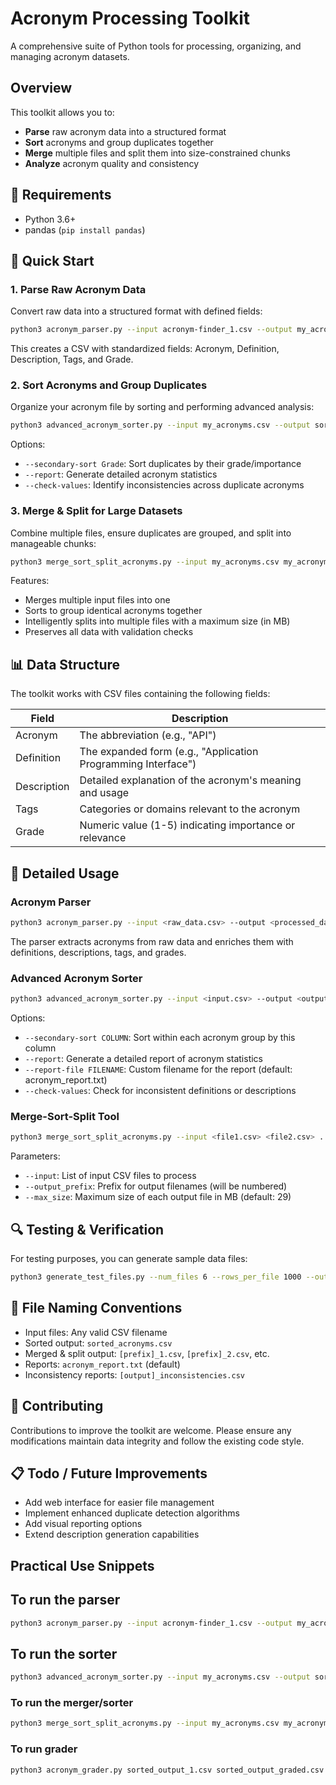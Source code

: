 # Acronym Processing Toolkit

A comprehensive suite of Python tools for processing, organizing, and managing acronym datasets.

## Overview

This toolkit allows you to:
- **Parse** raw acronym data into a structured format
- **Sort** acronyms and group duplicates together
- **Merge** multiple files and split them into size-constrained chunks
- **Analyze** acronym quality and consistency

## 🔧 Requirements

- Python 3.6+
- pandas (`pip install pandas`)

## 🚀 Quick Start

### 1. Parse Raw Acronym Data

Convert raw data into a structured format with defined fields:

```bash
python3 acronym_parser.py --input acronym-finder_1.csv --output my_acronyms.csv
```

This creates a CSV with standardized fields: Acronym, Definition, Description, Tags, and Grade.

### 2. Sort Acronyms and Group Duplicates

Organize your acronym file by sorting and performing advanced analysis:

```bash
python3 advanced_acronym_sorter.py --input my_acronyms.csv --output sorted_acronyms.csv --secondary-sort Grade --report --check-values
```

Options:
- `--secondary-sort Grade`: Sort duplicates by their grade/importance
- `--report`: Generate detailed acronym statistics
- `--check-values`: Identify inconsistencies across duplicate acronyms

### 3. Merge & Split for Large Datasets

Combine multiple files, ensure duplicates are grouped, and split into manageable chunks:

```bash
python3 merge_sort_split_acronyms.py --input my_acronyms.csv my_acronyms-1.csv my_acronyms-2.csv my_acronyms-3.csv my_acronyms-4.csv my_acronyms-5.csv --output_prefix sorted_output --max_size 29
```

Features:
- Merges multiple input files into one
- Sorts to group identical acronyms together
- Intelligently splits into multiple files with a maximum size (in MB)
- Preserves all data with validation checks

## 📊 Data Structure

The toolkit works with CSV files containing the following fields:

| Field       | Description                                              |
|-------------|----------------------------------------------------------|
| Acronym     | The abbreviation (e.g., "API")                           |
| Definition  | The expanded form (e.g., "Application Programming Interface") |
| Description | Detailed explanation of the acronym's meaning and usage  |
| Tags        | Categories or domains relevant to the acronym            |
| Grade       | Numeric value (1-5) indicating importance or relevance   |

## 📝 Detailed Usage

### Acronym Parser

```bash
python3 acronym_parser.py --input <raw_data.csv> --output <processed_data.csv>
```

The parser extracts acronyms from raw data and enriches them with definitions, descriptions, tags, and grades.

### Advanced Acronym Sorter

```bash
python3 advanced_acronym_sorter.py --input <input.csv> --output <output.csv> [options]
```

Options:
- `--secondary-sort COLUMN`: Sort within each acronym group by this column
- `--report`: Generate a detailed report of acronym statistics
- `--report-file FILENAME`: Custom filename for the report (default: acronym_report.txt)
- `--check-values`: Check for inconsistent definitions or descriptions

### Merge-Sort-Split Tool

```bash
python3 merge_sort_split_acronyms.py --input <file1.csv> <file2.csv> ... --output_prefix <prefix> --max_size <size_in_mb>
```

Parameters:
- `--input`: List of input CSV files to process
- `--output_prefix`: Prefix for output filenames (will be numbered)
- `--max_size`: Maximum size of each output file in MB (default: 29)

## 🔍 Testing & Verification

For testing purposes, you can generate sample data files:

```bash
python3 generate_test_files.py --num_files 6 --rows_per_file 1000 --output_dir ./test_files
```

## 📄 File Naming Conventions

- Input files: Any valid CSV filename
- Sorted output: `sorted_acronyms.csv`
- Merged & split output: `[prefix]_1.csv`, `[prefix]_2.csv`, etc.
- Reports: `acronym_report.txt` (default)
- Inconsistency reports: `[output]_inconsistencies.csv`

## 🤝 Contributing

Contributions to improve the toolkit are welcome. Please ensure any modifications maintain data integrity and follow the existing code style.

## 📋 Todo / Future Improvements

- Add web interface for easier file management
- Implement enhanced duplicate detection algorithms
- Add visual reporting options
- Extend description generation capabilities


## Practical Use Snippets

## To run the parser

```bash
python3 acronym_parser.py --input acronym-finder_1.csv --output my_acronyms.csv
```

## To run the sorter

```bash
python3 advanced_acronym_sorter.py --input my_acronyms.csv --output sorted_acronyms.csv --secondary-sort Grade --report --check-values
```

### To run the merger/sorter

```bash
python3 merge_sort_split_acronyms.py --input my_acronyms.csv my_acronyms-1.csv my_acronyms-2.csv my_acronyms-3.csv my_acronyms-4.csv my_acronyms-5.csv --output_prefix sorted_output --max_size 29
```

### To run grader

```bash
python3 acronym_grader.py sorted_output_1.csv sorted_output_graded.csv
```

